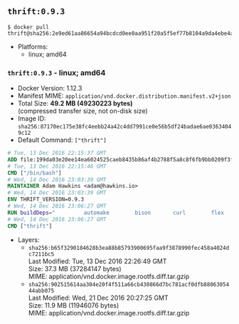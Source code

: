 ## `thrift:0.9.3`

```console
$ docker pull thrift@sha256:2e9ed61aa86654a94bcdcd0ee0aa951f20a5f5ef77b8104a9da4ebe4afdac90e
```

-	Platforms:
	-	linux; amd64

### `thrift:0.9.3` - linux; amd64

-	Docker Version: 1.12.3
-	Manifest MIME: `application/vnd.docker.distribution.manifest.v2+json`
-	Total Size: **49.2 MB (49230223 bytes)**  
	(compressed transfer size, not on-disk size)
-	Image ID: `sha256:87170ec175e38fc4eebb24a42c4dd7991ce0e56b5df24badae6ae03634049c12`
-	Default Command: `["thrift"]`

```dockerfile
# Tue, 13 Dec 2016 22:15:37 GMT
ADD file:199da03e20ee14ea6024525caeb8435b86af4b2788f5a8c8f6fb9bb0209f3fff in / 
# Tue, 13 Dec 2016 22:15:46 GMT
CMD ["/bin/bash"]
# Wed, 14 Dec 2016 23:03:39 GMT
MAINTAINER Adam Hawkins <adam@hawkins.io>
# Wed, 14 Dec 2016 23:03:39 GMT
ENV THRIFT_VERSION=0.9.3
# Wed, 14 Dec 2016 23:06:27 GMT
RUN buildDeps=" 		automake 		bison 		curl 		flex 		g++ 		libboost-dev 		libboost-filesystem-dev 		libboost-program-options-dev 		libboost-system-dev 		libboost-test-dev 		libevent-dev 		libssl-dev 		libtool 		make 		pkg-config 	"; 	apt-get update && apt-get install -y --no-install-recommends $buildDeps && rm -rf /var/lib/apt/lists/* 	&& curl -sSL "http://apache.mirrors.spacedump.net/thrift/$THRIFT_VERSION/thrift-$THRIFT_VERSION.tar.gz" -o thrift.tar.gz 	&& mkdir -p /usr/src/thrift 	&& tar zxf thrift.tar.gz -C /usr/src/thrift --strip-components=1 	&& rm thrift.tar.gz 	&& cd /usr/src/thrift 	&& ./configure  --without-python --without-cpp 	&& make 	&& make install 	&& cd / 	&& rm -rf /usr/src/thrift 	&& curl -k -sSL "https://storage.googleapis.com/golang/go1.4.linux-amd64.tar.gz" -o go.tar.gz 	&& tar xzf go.tar.gz 	&& rm go.tar.gz 	&& cp go/bin/gofmt /usr/bin/gofmt 	&& rm -rf go 	&& apt-get purge -y --auto-remove $buildDeps
# Wed, 14 Dec 2016 23:06:27 GMT
CMD ["thrift"]
```

-	Layers:
	-	`sha256:b65f3290184628b3ea88b85793900695faa9f3878990fec458a4024dc7211bc5`  
		Last Modified: Tue, 13 Dec 2016 22:26:49 GMT  
		Size: 37.3 MB (37284147 bytes)  
		MIME: application/vnd.docker.image.rootfs.diff.tar.gzip
	-	`sha256:902515614aa304e20f4f511a66cb430866d7bc781acf0dfb8806305444abb075`  
		Last Modified: Wed, 21 Dec 2016 20:27:25 GMT  
		Size: 11.9 MB (11946076 bytes)  
		MIME: application/vnd.docker.image.rootfs.diff.tar.gzip
